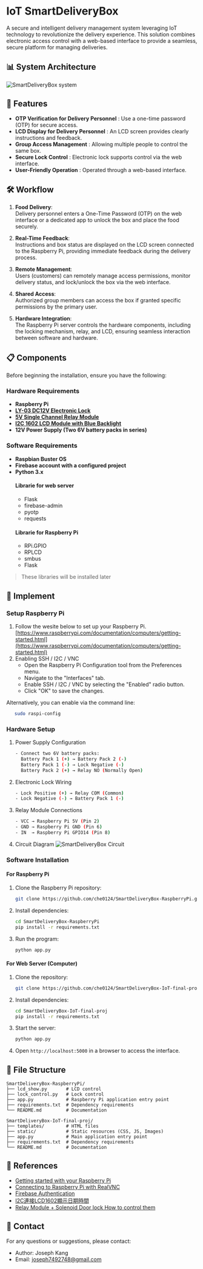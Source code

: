 # IoT SmartDeliveryBox
A secure and intelligent delivery management system leveraging IoT technology to revolutionize the delivery experience. This solution combines electronic access control with a web-based interface to provide a seamless, secure platform for managing deliveries.

## 📊 System Architecture
![SmartDeliveryBox system](static/asset/system-diagram.png)

## 🌟 Features
- **OTP Verification for Delivery Personnel** : Use a one-time password (OTP) for secure access.
- **LCD Display for Delivery Personnel** : An LCD screen provides clearly instructions and feedback.
- **Group Access Management** : Allowing multiple people to control the same box.
- **Secure Lock Control** : Electronic lock supports control via the web interface.
- **User-Friendly Operation** : Operated through a web-based interface.

## 🛠️ Workflow
1. **Food Delivery**:  
   Delivery personnel enters a One-Time Password (OTP) on the web interface or a dedicated app to unlock the box and place the food securely.  
   
2. **Real-Time Feedback**:  
   Instructions and box status are displayed on the LCD screen connected to the Raspberry Pi, providing immediate feedback during the delivery process.

3. **Remote Management**:  
   Users (customers) can remotely manage access permissions, monitor delivery status, and lock/unlock the box via the web interface.

4. **Shared Access**:  
   Authorized group members can access the box if granted specific permissions by the primary user.

5. **Hardware Integration**:  
   The Raspberry Pi server controls the hardware components, including the locking mechanism, relay, and LCD, ensuring seamless interaction between software and hardware.

## 📋 Components
Before beginning the installation, ensure you have the following:
### Hardware Requirements
- **Raspberry Pi**
- **[LY-03 DC12V Electronic Lock](https://www.icshop.com.tw/products/368011000480)**
- **[5V Single Channel Relay Module](https://www.taiwaniot.com.tw/product/1%e8%b7%af%e7%b9%bc%e9%9b%bb%e5%99%a8%e6%a8%a1%e7%b5%84-5v%e4%bd%8e%e9%9b%bb%e5%b9%b3%e8%a7%b8%e7%99%bc-%e7%b9%bc%e9%9b%bb%e5%99%a8%e6%93%b4%e5%b1%95%e6%9d%bf-%e8%97%8d%e7%89%88/)**
- **[I2C 1602 LCD Module with Blue Backlight](https://www.taiwaniot.com.tw/product/1602-%e8%97%8d%e5%ba%95%e7%99%bd%e5%ad%97-iici2c-6x2-%e8%83%8c%e5%85%89%e6%b6%b2%e6%99%b6%e6%a8%a1%e7%b5%84/)**
- **12V Power Supply (Two 6V battery packs in series)**

### Software Requirements
- **Raspbian Buster OS**
- **Firebase account with a configured project**
- **Python 3.x**
   #### Librarie for web server
   - Flask
   - firebase-admin 
   - pyotp
   - requests
   #### Librarie for Raspberry Pi
   - RPi.GPIO
   - RPLCD
   - smbus
   - Flask
> These libraries will be installed later

## 🚀 Implement

### Setup Raspberry Pi
1. Follow the wesite below to set up your Raspberry Pi.<br>
[https://www.raspberrypi.com/documentation/computers/getting-started.html](https://www.raspberrypi.com/documentation/computers/getting-started.html)
2. Enabling SSH / I2C / VNC
   - Open the Raspberry Pi Configuration tool from the Preferences menu.
   - Navigate to the "Interfaces" tab.
   - Enable SSH / I2C / VNC by selecting the "Enabled" radio button.
   - Click "OK" to save the changes.

Alternatively, you can enable via the command line:
   ```bash
      sudo raspi-config
   ```

### Hardware Setup
1. Power Supply Configuration
   ```bash
   - Connect two 6V battery packs:
     Battery Pack 1 (+) → Battery Pack 2 (-)
     Battery Pack 1 (-) → Lock Negative (-)
     Battery Pack 2 (+) → Relay NO (Normally Open)
   ```
2. Electronic Lock Wiring
   ```bash
   - Lock Positive (+) → Relay COM (Common)
   - Lock Negative (-) → Battery Pack 1 (-)
   ```
3. Relay Module Connections
   ```bash
   - VCC → Raspberry Pi 5V (Pin 2)
   - GND → Raspberry Pi GND (Pin 6)
   - IN  → Raspberry Pi GPIO14 (Pin 8)
   ```
4. Circuit Diagram 
  ![SmartDeliveryBox Circuit](static/asset/circuit-diagram.png)

### Software Installation
#### For Raspberry Pi
1. Clone the Raspberry Pi repository:
   ```bash
   git clone https://github.com/che0124/SmartDeliveryBox-RaspberryPi.git
   ```
2. Install dependencies:
   ```bash
   cd SmartDeliveryBox-RaspberryPi
   pip install -r requirements.txt
   ```
3. Run the program:
   ```bash
   python app.py
   ```

#### For Web Server (Computer)
1. Clone the repository:
   ```bash
   git clone https://github.com/che0124/SmartDeliveryBox-IoT-final-proj.git
   ```
2. Install dependencies:
   ```bash
   cd SmartDeliveryBox-IoT-final-proj
   pip install -r requirements.txt
   ```
3. Start the server:
   ```bash
   python app.py
   ```
4. Open `http://localhost:5000` in a browser to access the interface.


## 📄 File Structure

```plaintext
SmartDeliveryBox-RaspberryPi/
├── lcd_show.py       # LCD control 
├── lock_control.py   # Lock control 
├── app.py            # Raspberry Pi application entry point
├── requirements.txt  # Dependency requirements
└── README.md         # Documentation

SmartDeliveryBox-IoT-final-proj/
├── templates/        # HTML files
├── static/           # Static resources (CSS, JS, Images)
├── app.py            # Main application entry point
├── requirements.txt  # Dependency requirements
└── README.md         # Documentation
```


## 📜 References
- [Getting started with your Raspberry Pi](https://www.raspberrypi.com/documentation/computers/getting-started.html)
- [Connecting to Raspberry Pi with RealVNC](https://www.youtube.com/watch?v=8bwbbG1mCzs&t=176s)
- [Firebase Authentication](https://www.letswrite.tw/firebase-auth-email/)
- [I2C連接LCD1602顯示日期時間](https://atceiling.blogspot.com/2019/10/raspberry-pi-53i2clcd1620.html)
- [Relay Module + Solenoid Door lock How to control them](https://www.youtube.com/watch?v=wGU04jtHC9w)
 

## 📧 Contact
For any questions or suggestions, please contact:
- Author: Joseph Kang
- Email: joseph7492748@gmail.com
